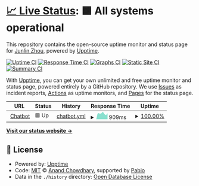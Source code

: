 # [📈 Live Status](https://edwardzjl.github.io/chatbot-uptime): <!--live status--> **🟩 All systems operational**

This repository contains the open-source uptime monitor and status page for [Junlin Zhou](edwardzjl.github.io), powered by [Upptime](https://github.com/upptime/upptime).

[![Uptime CI](https://github.com/edwardzjl/chatbot-uptime/workflows/Uptime%20CI/badge.svg)](https://github.com/edwardzjl/chatbot-uptime/actions?query=workflow%3A%22Uptime+CI%22)
[![Response Time CI](https://github.com/edwardzjl/chatbot-uptime/workflows/Response%20Time%20CI/badge.svg)](https://github.com/edwardzjl/chatbot-uptime/actions?query=workflow%3A%22Response+Time+CI%22)
[![Graphs CI](https://github.com/edwardzjl/chatbot-uptime/workflows/Graphs%20CI/badge.svg)](https://github.com/edwardzjl/chatbot-uptime/actions?query=workflow%3A%22Graphs+CI%22)
[![Static Site CI](https://github.com/edwardzjl/chatbot-uptime/workflows/Static%20Site%20CI/badge.svg)](https://github.com/edwardzjl/chatbot-uptime/actions?query=workflow%3A%22Static+Site+CI%22)
[![Summary CI](https://github.com/edwardzjl/chatbot-uptime/workflows/Summary%20CI/badge.svg)](https://github.com/edwardzjl/chatbot-uptime/actions?query=workflow%3A%22Summary+CI%22)

With [Upptime](https://upptime.js.org), you can get your own unlimited and free uptime monitor and status page, powered entirely by a GitHub repository. We use [Issues](https://github.com/edwardzjl/chatbot-uptime/issues) as incident reports, [Actions](https://github.com/edwardzjl/chatbot-uptime/actions) as uptime monitors, and [Pages](https://edwardzjl.github.io/chatbot-uptime) for the status page.

<!--start: status pages-->
<!-- This summary is generated by Upptime (https://github.com/upptime/upptime) -->
<!-- Do not edit this manually, your changes will be overwritten -->
<!-- prettier-ignore -->
| URL | Status | History | Response Time | Uptime |
| --- | ------ | ------- | ------------- | ------ |
| <img alt="" src="https://icons.duckduckgo.com/ip3/chatbot.agi.zjuici.com.ico" height="13"> [Chatbot](https://chatbot.agi.zjuici.com) | 🟩 Up | [chatbot.yml](https://github.com/edwardzjl/chatbot-uptime/commits/HEAD/history/chatbot.yml) | <details><summary><img alt="Response time graph" src="./graphs/chatbot/response-time-week.png" height="20"> 909ms</summary><br><a href="https://edwardzjl.github.io/chatbot-uptime/history/chatbot"><img alt="Response time 1210" src="https://img.shields.io/endpoint?url=https%3A%2F%2Fraw.githubusercontent.com%2Fedwardzjl%2Fchatbot-uptime%2FHEAD%2Fapi%2Fchatbot%2Fresponse-time.json"></a><br><a href="https://edwardzjl.github.io/chatbot-uptime/history/chatbot"><img alt="24-hour response time 947" src="https://img.shields.io/endpoint?url=https%3A%2F%2Fraw.githubusercontent.com%2Fedwardzjl%2Fchatbot-uptime%2FHEAD%2Fapi%2Fchatbot%2Fresponse-time-day.json"></a><br><a href="https://edwardzjl.github.io/chatbot-uptime/history/chatbot"><img alt="7-day response time 909" src="https://img.shields.io/endpoint?url=https%3A%2F%2Fraw.githubusercontent.com%2Fedwardzjl%2Fchatbot-uptime%2FHEAD%2Fapi%2Fchatbot%2Fresponse-time-week.json"></a><br><a href="https://edwardzjl.github.io/chatbot-uptime/history/chatbot"><img alt="30-day response time 1018" src="https://img.shields.io/endpoint?url=https%3A%2F%2Fraw.githubusercontent.com%2Fedwardzjl%2Fchatbot-uptime%2FHEAD%2Fapi%2Fchatbot%2Fresponse-time-month.json"></a><br><a href="https://edwardzjl.github.io/chatbot-uptime/history/chatbot"><img alt="1-year response time 1210" src="https://img.shields.io/endpoint?url=https%3A%2F%2Fraw.githubusercontent.com%2Fedwardzjl%2Fchatbot-uptime%2FHEAD%2Fapi%2Fchatbot%2Fresponse-time-year.json"></a></details> | <details><summary><a href="https://edwardzjl.github.io/chatbot-uptime/history/chatbot">100.00%</a></summary><a href="https://edwardzjl.github.io/chatbot-uptime/history/chatbot"><img alt="All-time uptime 99.74%" src="https://img.shields.io/endpoint?url=https%3A%2F%2Fraw.githubusercontent.com%2Fedwardzjl%2Fchatbot-uptime%2FHEAD%2Fapi%2Fchatbot%2Fuptime.json"></a><br><a href="https://edwardzjl.github.io/chatbot-uptime/history/chatbot"><img alt="24-hour uptime 100.00%" src="https://img.shields.io/endpoint?url=https%3A%2F%2Fraw.githubusercontent.com%2Fedwardzjl%2Fchatbot-uptime%2FHEAD%2Fapi%2Fchatbot%2Fuptime-day.json"></a><br><a href="https://edwardzjl.github.io/chatbot-uptime/history/chatbot"><img alt="7-day uptime 100.00%" src="https://img.shields.io/endpoint?url=https%3A%2F%2Fraw.githubusercontent.com%2Fedwardzjl%2Fchatbot-uptime%2FHEAD%2Fapi%2Fchatbot%2Fuptime-week.json"></a><br><a href="https://edwardzjl.github.io/chatbot-uptime/history/chatbot"><img alt="30-day uptime 100.00%" src="https://img.shields.io/endpoint?url=https%3A%2F%2Fraw.githubusercontent.com%2Fedwardzjl%2Fchatbot-uptime%2FHEAD%2Fapi%2Fchatbot%2Fuptime-month.json"></a><br><a href="https://edwardzjl.github.io/chatbot-uptime/history/chatbot"><img alt="1-year uptime 99.74%" src="https://img.shields.io/endpoint?url=https%3A%2F%2Fraw.githubusercontent.com%2Fedwardzjl%2Fchatbot-uptime%2FHEAD%2Fapi%2Fchatbot%2Fuptime-year.json"></a></details>

<!--end: status pages-->

[**Visit our status website →**](https://edwardzjl.github.io/chatbot-uptime)

## 📄 License

- Powered by: [Upptime](https://github.com/upptime/upptime)
- Code: [MIT](./LICENSE) © [Anand Chowdhary](https://anandchowdhary.com), supported by [Pabio](https://pabio.com)
- Data in the `./history` directory: [Open Database License](https://opendatacommons.org/licenses/odbl/1-0/)
